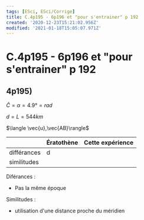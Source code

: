 ```yaml
---
tags: [ESci, ESci/Corrige]
title: C.4p195 - 6p196 et "pour s'entrainer" p 192
created: '2020-12-23T15:21:02.956Z'
modified: '2021-01-18T15:05:07.971Z'
---
```


# C.4p195 - 6p196 et "pour s'entrainer" p 192

## 4p195)
$\widehat{C} = \alpha = 4.9° = rad$

$d = L = 544 km$

$\langle \vec{u},\vec{AB}\rangle$


|     | Ératothène | Cette expérience |
| --- | --- | --- |
| différances | d | |
| similitudes |  | |

Diférances : 
- Pas la même époque

Similitudes : 
- utilisation d'une distance proche du méridien
